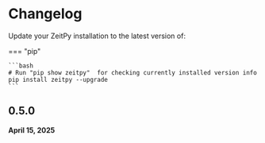 # Changelog

Update your ZeitPy installation to the latest version of:

=== "pip"

    ```bash
    # Run "pip show zeitpy"  for checking currently installed version info
    pip install zeitpy --upgrade
    ```

## 0.5.0
**April 15, 2025**